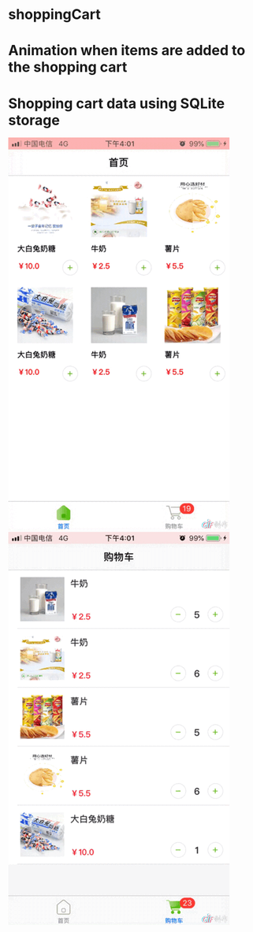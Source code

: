 # shoppingCart
Animation when items are added to the shopping cart  
====
Shopping cart data using SQLite storage  
====

![Image text](https://github.com/lujianqiao/shoppingCart/blob/master/img/IMG_1896.GIF)
![Image text](https://github.com/lujianqiao/shoppingCart/blob/master/img/IMG_1897.GIF)

